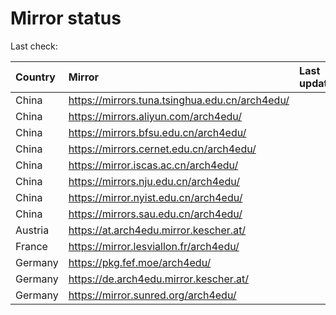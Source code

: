 <script src="./time.js"></script>
# Mirror status
Last check: <script type="text/javascript">localize(1737580600.983917);</script>

|Country|Mirror|Last update|
|:------|:-----|:----------|
|China|https://mirrors.tuna.tsinghua.edu.cn/arch4edu/|<script type="text/javascript">localize(1737528180);</script>|
|China|https://mirrors.aliyun.com/arch4edu/|<script type="text/javascript">localize(1737528180);</script>|
|China|https://mirrors.bfsu.edu.cn/arch4edu/|<script type="text/javascript">localize(1737528180);</script>|
|China|https://mirrors.cernet.edu.cn/arch4edu/|<script type="text/javascript">localize(1737528180);</script>|
|China|https://mirror.iscas.ac.cn/arch4edu/|<script type="text/javascript">localize(1737484774);</script>|
|China|https://mirrors.nju.edu.cn/arch4edu/|<script type="text/javascript">localize(1737528180);</script>|
|China|https://mirror.nyist.edu.cn/arch4edu/|<script type="text/javascript">localize(1737528180);</script>|
|China|https://mirrors.sau.edu.cn/arch4edu/|<script type="text/javascript">localize(1731653531);</script>|
|Austria|https://at.arch4edu.mirror.kescher.at/|<script type="text/javascript">localize(1737528180);</script>|
|France|https://mirror.lesviallon.fr/arch4edu/|<script type="text/javascript">localize(1737528180);</script>|
|Germany|https://pkg.fef.moe/arch4edu/|<script type="text/javascript">localize(1737528180);</script>|
|Germany|https://de.arch4edu.mirror.kescher.at/|<script type="text/javascript">localize(1737528180);</script>|
|Germany|https://mirror.sunred.org/arch4edu/|<script type="text/javascript">localize(1737528180);</script>|

<script src="./tablefilter/tablefilter.js"></script>
<script src="./table.js"></script>